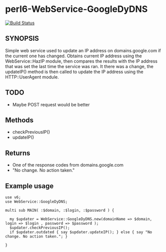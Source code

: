 # perl6-WebService-GoogleDyDNS 
[![Build Status](https://travis-ci.org/cbk/WebService-GoogleDyDNS.svg?branch=master)](https://travis-ci.org/cbk/WebService-GoogleDyDNS)


## SYNOPSIS

Simple web service used to update an IP address on domains.google.com if the current one has changed.
Obtains current IP address using the WebService::HazIP module, then compares the results with the IP
address that was set the last time the service was ran.  It there was a change, the updateIP() method
is then called to update the IP address using the HTTP::UserAgent module.

## TODO
 * Maybe POST request would be better

## Methods
 * checkPreviousIP()
 * updateIP()

## Returns
* One of the response codes from domains.google.com
* "No change. No action taken."

## Example usage

```
use v6;
use WebService::GoogleDyDNS;

multi sub MAIN( :$domain, :$login, :$password ) {

  my $updater = WebService::GoogleDyDNS.new(domainName => $domain, login => $login , password => $password );
  $updater.checkPreviousIP();
  if $updater.outdated { say $updater.updateIP(); } else { say "No change. No action taken."; }

}
```
